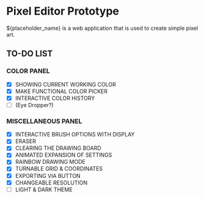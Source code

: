 # Pixel Editor Prototype
${placeholder_name} is a web application that is used to create simple pixel art. 

## TO-DO LIST
### COLOR PANEL
- [x] SHOWING CURRENT WORKING COLOR
- [x] MAKE FUNCTIONAL COLOR PICKER
- [x] INTERACTIVE COLOR HISTORY
- [ ] (Eye Dropper?)

### MISCELLANEOUS PANEL

- [x] INTERACTIVE BRUSH OPTIONS WITH DISPLAY
- [x] ERASER
- [x] CLEARING THE DRAWING BOARD
- [x] ANIMATED EXPANSION OF SETTINGS
- [x] RAINBOW DRAWING MODE
- [x] TURNABLE GRID & COORDINATES
- [x] EXPORTING VIA BUTTON
- [x] CHANGEABLE RESOLUTION
- [ ] LIGHT & DARK THEME
